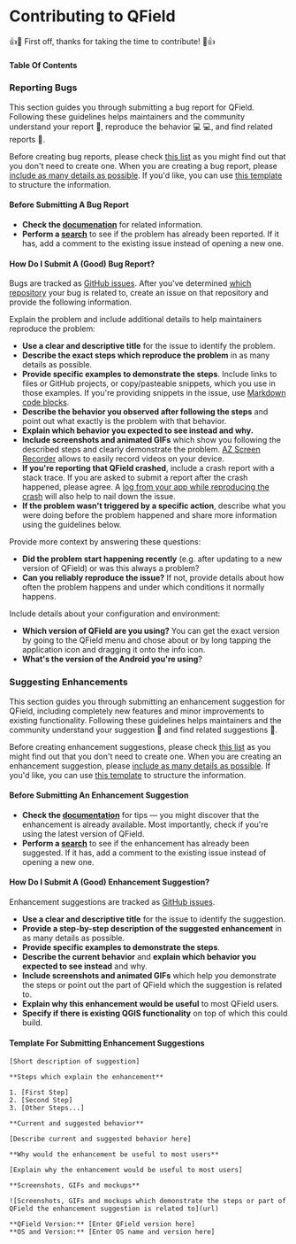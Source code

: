 # Contributing to QField

:+1::tada: First off, thanks for taking the time to contribute! :tada::+1:

#### Table Of Contents

### Reporting Bugs

This section guides you through submitting a bug report for QField. Following these guidelines helps maintainers and the community understand your report :pencil:, reproduce the behavior :computer: :computer:, and find related reports :mag_right:.

Before creating bug reports, please check [this list](#before-submitting-a-bug-report) as you might find out that you don't need to create one. When you are creating a bug report, please [include as many details as possible](#how-do-i-submit-a-good-bug-report). If you'd like, you can use [this template](#template-for-submitting-bug-reports) to structure the information.

#### Before Submitting A Bug Report

* **Check the [documenation](https://opengisch.github.io/QField-docs/index.html)** for related information.
* **Perform a [search](https://github.com/opengisch/QField/issues)** to see if the problem has already been reported. If it has, add a comment to the existing issue instead of opening a new one.

#### How Do I Submit A (Good) Bug Report?

Bugs are tracked as [GitHub issues](https://guides.github.com/features/issues/). After you've determined [which repository](#atom-and-packages) your bug is related to, create an issue on that repository and provide the following information.

Explain the problem and include additional details to help maintainers reproduce the problem:

* **Use a clear and descriptive title** for the issue to identify the problem.
* **Describe the exact steps which reproduce the problem** in as many details as possible.
* **Provide specific examples to demonstrate the steps**. Include links to files or GitHub projects, or copy/pasteable snippets, which you use in those examples. If you're providing snippets in the issue, use [Markdown code blocks](https://help.github.com/articles/markdown-basics/#multiple-lines).
* **Describe the behavior you observed after following the steps** and point out what exactly is the problem with that behavior.
* **Explain which behavior you expected to see instead and why.**
* **Include screenshots and animated GIFs** which show you following the described steps and clearly demonstrate the problem. [AZ Screen Recorder](https://play.google.com/store/apps/details?id=com.hecorat.screenrecorder.free&hl=en) allows to easily record videos on your device.
* **If you're reporting that QField crashed**, include a crash report with a stack trace. If you are asked to submit a report after the crash happened, please agree. A [log from your app while reproducing the crash](https://github.com/opengisch/OSGeo4A/wiki/Debugging) will also help to nail down the issue.
* **If the problem wasn't triggered by a specific action**, describe what you were doing before the problem happened and share more information using the guidelines below.

Provide more context by answering these questions:

* **Did the problem start happening recently** (e.g. after updating to a new version of QField) or was this always a problem?
* **Can you reliably reproduce the issue?** If not, provide details about how often the problem happens and under which conditions it normally happens.

Include details about your configuration and environment:

* **Which version of QField are you using?** You can get the exact version by going to the QField menu and chose about or by long tapping the application icon and dragging it onto the info icon.
* **What's the version of the Android you're using**?

### Suggesting Enhancements

This section guides you through submitting an enhancement suggestion for QField, including completely new features and minor improvements to existing functionality. Following these guidelines helps maintainers and the community understand your suggestion :pencil: and find related suggestions :mag_right:.

Before creating enhancement suggestions, please check [this list](#before-submitting-an-enhancement-suggestion) as you might find out that you don't need to create one. When you are creating an enhancement suggestion, please [include as many details as possible](#how-do-i-submit-a-good-enhancement-suggestion). If you'd like, you can use [this template](#template-for-submitting-enhancement-suggestions) to structure the information.

#### Before Submitting An Enhancement Suggestion

* **Check the [documentation](https://opengisch.github.io/QField-docs/index.html)** for tips — you might discover that the enhancement is already available. Most importantly, check if you're using the latest version of QField.
* **Perform a [search](https://github.com/opengisch/QField/issues)** to see if the enhancement has already been suggested. If it has, add a comment to the existing issue instead of opening a new one.

#### How Do I Submit A (Good) Enhancement Suggestion?

Enhancement suggestions are tracked as [GitHub issues](https://guides.github.com/features/issues/).

* **Use a clear and descriptive title** for the issue to identify the suggestion.
* **Provide a step-by-step description of the suggested enhancement** in as many details as possible.
* **Provide specific examples to demonstrate the steps**.
* **Describe the current behavior** and **explain which behavior you expected to see instead** and why.
* **Include screenshots and animated GIFs** which help you demonstrate the steps or point out the part of QField which the suggestion is related to.
* **Explain why this enhancement would be useful** to most QField users.
* **Specify if there is existing QGIS functionality** on top of which this could build.

#### Template For Submitting Enhancement Suggestions

    [Short description of suggestion]

    **Steps which explain the enhancement**

    1. [First Step]
    2. [Second Step]
    3. [Other Steps...]

    **Current and suggested behavior**

    [Describe current and suggested behavior here]

    **Why would the enhancement be useful to most users**

    [Explain why the enhancement would be useful to most users]

    **Screenshots, GIFs and mockups**

    ![Screenshots, GIFs and mockups which demonstrate the steps or part of QField the enhancement suggestion is related to](url)

    **QField Version:** [Enter QField version here]
    **OS and Version:** [Enter OS name and version here]


